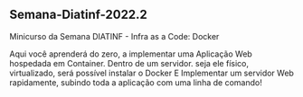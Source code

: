 ## Semana-Diatinf-2022.2
Minicurso da Semana DIATINF - Infra as a Code: Docker

Aqui você aprenderá do zero, a implementar uma Aplicação Web hospedada em Container.
Dentro de um servidor. seja ele físico, virtualizado, será possível instalar o Docker
E Implementar um servidor Web rapidamente, subindo toda a aplicação com uma linha de comando!
